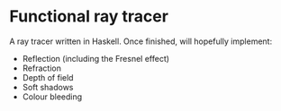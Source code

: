 # Functional ray tracer

A ray tracer written in Haskell. Once finished, will hopefully implement:

- Reflection (including the Fresnel effect)
- Refraction
- Depth of field
- Soft shadows
- Colour bleeding